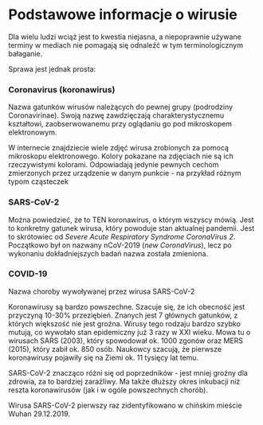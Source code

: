 # Podstawowe informacje o wirusie 
Dla wielu ludzi wciąż jest to kwestia niejasna, a niepoprawnie używane terminy w mediach nie pomagają się odnaleźć w tym terminologicznym bałaganie. 

Sprawa jest jednak prosta:

### Coronavirus (koronawirus)

Nazwa gatunków wirusów należących do pewnej grupy (podrodziny Coronavirinae). Swoją nazwę zawdzięczają charakterystycznemu kształtowi, zaobserwowanemu przy oglądaniu go pod mikroskopem elektronowym. 

W internecie znajdziecie wiele zdjęć wirusa zrobionych za pomocą mikroskopu elektronowego. Kolory pokazane na zdjęciach nie są ich rzeczywistymi kolorami. Odpowiadają jedynie pewnych cechom zmierzonych przez urządzenie w danym punkcie - na przykład różnym typom cząsteczek

### SARS-CoV-2

Można powiedzieć, że to TEN koronawirus, o którym wszyscy mówią. Jest to konkretny gatunek wirusa, który powoduje stan aktualnej pandemii. Jest to skrótowiec od *Severe Acute Respiratory Syndrome CoronaVirus 2*. Początkowo był on nazwany nCoV-2019 (*new CoronaVirus*), lecz po wykonaniu dokładniejszych badań nazwa została zmieniona.

### COVID-19

Nazwa choroby wywoływanej przez wirusa SARS-CoV-2

Koronawirusy są bardzo powszechne. Szacuje się, że ich obecność jest przyczyną 10-30% przeziębień. Znanych jest 7 głównych gatunków, z których większość nie jest groźna. Wirusy tego rodzaju bardzo szybko mutują, co wywołało stan epidemiczny już 3 razy w XXI wieku. Mowa tu o wirusach SARS (2003), który spowodował ok. 1000 zgonów oraz MERS (2015), który zabił ok. 850 osób. Naukowcy szacują, że pierwsze koronawirusy pojawiły się na Ziemi ok. 11 tysięcy lat temu. 

SARS-CoV-2 znacząco różni się od poprzedników - jest mniej groźny dla zdrowia, za to bardziej zaraźliwy. Ma także dłuższy okres inkubacji niż reszta koronawirusów (jak i w ogóle powszechnych chorób). 

Wirusa SARS-CoV-2 pierwszy raz zidentyfikowano w chińskim mieście Wuhan 29.12.2019. 
